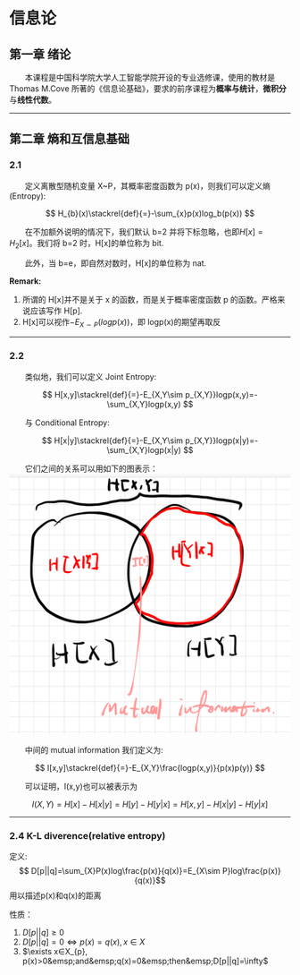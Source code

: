 # 信息论

## 第一章 绪论

&emsp;&emsp;本课程是中国科学院大学人工智能学院开设的专业选修课，使用的教材是 Thomas M.Cove 所著的《信息论基础》，要求的前序课程为**概率与统计**，**微积分**与**线性代数**。

---

## 第二章 熵和互信息基础

### 2.1

&emsp;&emsp;定义离散型随机变量 X~P，其概率密度函数为 p(x)，则我们可以定义熵(Entropy):

$$
H_{b}(x)\stackrel{def}{=}-\sum_{x}p(x)log_b(p(x))
$$

&emsp;&emsp;在不加额外说明的情况下，我们默认 b=2 并将下标忽略，也即$H[x]=H_{2}[x]$。我们将 b=2 时，H[x]的单位称为 bit.

&emsp;&emsp;此外，当 b=e，即自然对数时，H[x]的单位称为 nat.

**Remark:**

1. 所谓的 H[x]并不是关于 x 的函数，而是关于概率密度函数 p 的函数。严格来说应该写作 H[p].
2. H[x]可以视作$-E_{X \sim P}(logp(x))$，即 logp(x)的期望再取反

---

### 2.2

&emsp;&emsp;类似地，我们可以定义 Joint Entropy:

$$
H[x,y]\stackrel{def}{=}-E_{X,Y\sim p_{X,Y}}logp(x,y)=-\sum_{X,Y}logp(x,y)
$$

&emsp;&emsp;与 Conditional Entropy:

$$
H[x|y]\stackrel{def}{=}-E_{X,Y\sim p_{X,Y}}logp(x|y)=-\sum_{X,Y}logp(x|y)
$$

&emsp;&emsp;它们之间的关系可以用如下的图表示：
![图片1](p1.jpeg)

&emsp;&emsp;中间的 mutual information 我们定义为:

$$
I[x,y]\stackrel{def}{=}-E_{X,Y}\frac{logp(x,y)}{p(x)p(y)}
$$

&emsp;&emsp;可以证明，I(x,y)也可以被表示为

$$
I(X,Y)=H[x]-H[x|y]=H[y]-H[y|x]=H[x,y]-H[x|y]-H[y|x]
$$

---

### 2.4 K-L diverence(relative entropy)
定义: 
$$ D[p||q]=\sum_{X}P(x)log\frac{p(x)}{q(x)}=E_{X\sim P}log\frac{p(x)}{q(x)}$$ 
用以描述p(x)和q(x)的距离

性质：

1. $D[p||q]\geq 0$ 
2. $D[p||q]=0 \iff p(x)=q(x),x∈X$
3. $\exists x∈X_{p}, p(x)>0&emsp;and&emsp;q(x)=0&emsp;then&emsp;D[p||q]=\infty$ 

